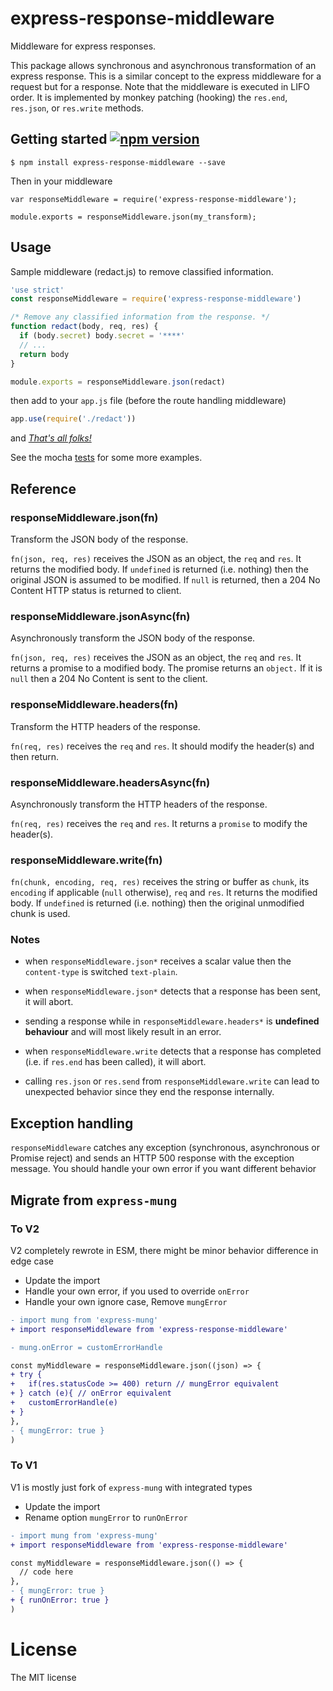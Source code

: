 # express-response-middleware

Middleware for express responses.

This package allows synchronous and asynchronous transformation of an express response. This is a similar concept to the express middleware for a request but for a response. Note that the middleware is executed in LIFO order. It is implemented by monkey patching (hooking) the `res.end`, `res.json`, or `res.write` methods.

## Getting started [![npm version](https://badge.fury.io/js/express-response-middleware.svg)](https://badge.fury.io/js/express-response-middleware)

    $ npm install express-response-middleware --save

Then in your middleware

    var responseMiddleware = require('express-response-middleware');

    module.exports = responseMiddleware.json(my_transform);

## Usage

Sample middleware (redact.js) to remove classified information.

```javascript
'use strict'
const responseMiddleware = require('express-response-middleware')

/* Remove any classified information from the response. */
function redact(body, req, res) {
  if (body.secret) body.secret = '****'
  // ...
  return body
}

module.exports = responseMiddleware.json(redact)
```

then add to your `app.js` file (before the route handling middleware)

```javascript
app.use(require('./redact'))
```

and [_That's all folks!_](https://www.youtube.com/watch?v=gBzJGckMYO4)

See the mocha [tests](https://github.com/marklai1998/express-response-middleware/tree/master/test) for some more examples.

## Reference

### responseMiddleware.json(fn)

Transform the JSON body of the response.

`fn(json, req, res)` receives the JSON as an object, the `req` and `res`. It returns the modified body. If `undefined` is returned (i.e. nothing) then the original JSON is assumed to be modified. If `null` is returned, then a 204 No Content HTTP status is returned to client.

### responseMiddleware.jsonAsync(fn)

Asynchronously transform the JSON body of the response.

`fn(json, req, res)` receives the JSON as an object, the `req` and `res`. It returns a promise to a modified body. The promise returns an `object.` If it is `null` then a 204 No Content is sent to the client.

### responseMiddleware.headers(fn)

Transform the HTTP headers of the response.

`fn(req, res)` receives the `req` and `res`. It should modify the header(s) and then return.

### responseMiddleware.headersAsync(fn)

Asynchronously transform the HTTP headers of the response.

`fn(req, res)` receives the `req` and `res`. It returns a `promise` to modify the header(s).

### responseMiddleware.write(fn)

`fn(chunk, encoding, req, res)` receives the string or buffer as `chunk`, its `encoding` if applicable (`null` otherwise), `req` and `res`. It returns the modified body. If `undefined` is returned (i.e. nothing) then the original unmodified chunk is used.

### Notes

- when `responseMiddleware.json*` receives a scalar value then the `content-type` is switched `text-plain`.

- when `responseMiddleware.json*` detects that a response has been sent, it will abort.

- sending a response while in `responseMiddleware.headers*` is **undefined behaviour** and will most likely result in an error.

- when `responseMiddleware.write` detects that a response has completed (i.e. if `res.end` has been called), it will abort.

- calling `res.json` or `res.send` from `responseMiddleware.write` can lead to unexpected behavior since they end the response internally.

## Exception handling

`responseMiddleware` catches any exception (synchronous, asynchronous or Promise reject) and sends an HTTP 500 response with the exception message. You should handle your own error if you want different behavior

## Migrate from `express-mung`

### To V2

V2 completely rewrote in ESM, there might be minor behavior difference in edge case

- Update the import
- Handle your own error, if you used to override `onError`
- Handle your own ignore case, Remove `mungError` 

```diff
- import mung from 'express-mung'
+ import responseMiddleware from 'express-response-middleware'

- mung.onError = customErrorHandle

const myMiddleware = responseMiddleware.json((json) => {
+ try {
+   if(res.statusCode >= 400) return // mungError equivalent
+ } catch (e){ // onError equivalent
+   customErrorHandle(e)
+ }
},
- { mungError: true }
)
```


### To V1

V1 is mostly just fork of `express-mung` with integrated types

- Update the import
- Rename option `mungError` to `runOnError`

```diff
- import mung from 'express-mung'
+ import responseMiddleware from 'express-response-middleware'

const myMiddleware = responseMiddleware.json(() => {
  // code here
},
- { mungError: true }
+ { runOnError: true }
)
```

# License

The MIT license
